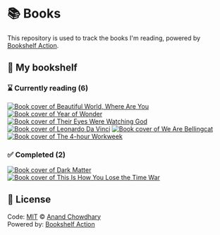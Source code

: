 # 📚 Books

This repository is used to track the books I'm reading, powered by [Bookshelf Action](https://github.com/AnandChowdhary/bookshelf-action).

## 📖 My bookshelf

<!--start:bookshelf-action-->
### ⌛ Currently reading (6)

[![Book cover of Beautiful World, Where Are You](https://images.weserv.nl/?url=http%3A%2F%2Fbooks.google.com%2Fbooks%2Fcontent%3Fid%3Dh7gSEAAAQBAJ%26printsec%3Dfrontcover%26img%3D1%26zoom%3D1%26edge%3Dcurl%26source%3Dgbs_api&w=128&h=196&fit=contain)](https://github.com/rebecca-owen/bookshelf/issues/9 "Beautiful World, Where Are You by Sally Rooney")
[![Book cover of Year of Wonder](https://images.weserv.nl/?url=http%3A%2F%2Fbooks.google.com%2Fbooks%2Fcontent%3Fid%3D5ltKDwAAQBAJ%26printsec%3Dfrontcover%26img%3D1%26zoom%3D1%26edge%3Dcurl%26source%3Dgbs_api&w=128&h=196&fit=contain)](https://github.com/rebecca-owen/bookshelf/issues/8 "Year of Wonder by Clemency Burton-Hill")
[![Book cover of Their Eyes Were Watching God](https://images.weserv.nl/?url=http%3A%2F%2Fbooks.google.com%2Fbooks%2Fcontent%3Fid%3D-zzrswEACAAJ%26printsec%3Dfrontcover%26img%3D1%26zoom%3D1%26source%3Dgbs_api&w=128&h=196&fit=contain)](https://github.com/rebecca-owen/bookshelf/issues/7 "Their Eyes Were Watching God by Zora Neale Hurston")
[![Book cover of Leonardo Da Vinci](https://images.weserv.nl/?url=http%3A%2F%2Fbooks.google.com%2Fbooks%2Fcontent%3Fid%3DvkA5DwAAQBAJ%26printsec%3Dfrontcover%26img%3D1%26zoom%3D1%26edge%3Dcurl%26source%3Dgbs_api&w=128&h=196&fit=contain)](https://github.com/rebecca-owen/bookshelf/issues/6 "Leonardo Da Vinci by Walter Isaacson")
[![Book cover of We Are Bellingcat](https://images.weserv.nl/?url=http%3A%2F%2Fbooks.google.com%2Fbooks%2Fcontent%3Fid%3DQ_haEAAAQBAJ%26printsec%3Dfrontcover%26img%3D1%26zoom%3D1%26source%3Dgbs_api&w=128&h=196&fit=contain)](https://github.com/rebecca-owen/bookshelf/issues/5 "We Are Bellingcat by Eliot Higgins")
[![Book cover of The 4-hour Workweek](https://images.weserv.nl/?url=http%3A%2F%2Fbooks.google.com%2Fbooks%2Fcontent%3Fid%3DhNmODQAAQBAJ%26printsec%3Dfrontcover%26img%3D1%26zoom%3D1%26edge%3Dcurl%26source%3Dgbs_api&w=128&h=196&fit=contain)](https://github.com/rebecca-owen/bookshelf/issues/4 "The 4-hour Workweek by Timothy Ferriss")

### ✅ Completed (2)

[![Book cover of Dark Matter](https://images.weserv.nl/?url=http%3A%2F%2Fbooks.google.com%2Fbooks%2Fcontent%3Fid%3D5YqVDgAAQBAJ%26printsec%3Dfrontcover%26img%3D1%26zoom%3D1%26edge%3Dcurl%26source%3Dgbs_api&w=128&h=196&fit=contain)](https://github.com/rebecca-owen/bookshelf/issues/3 "Dark Matter by Blake Crouch completed in 16 hours on May 2022")
[![Book cover of This Is How You Lose the Time War](https://images.weserv.nl/?url=http%3A%2F%2Fbooks.google.com%2Fbooks%2Fcontent%3Fid%3D21_RDwAAQBAJ%26printsec%3Dfrontcover%26img%3D1%26zoom%3D1%26edge%3Dcurl%26source%3Dgbs_api&w=128&h=196&fit=contain)](https://github.com/rebecca-owen/bookshelf/issues/1 "This Is How You Lose the Time War by Amal El-Mohtar, Max Gladstone completed in 3 days on May 2022")

<!--end:bookshelf-action-->

## 📄 License

Code: [MIT](./LICENSE) © [Anand Chowdhary](https://anandchowdhary.com) \
Powered by: [Bookshelf Action](https://github.com/AnandChowdhary/bookshelf-action)
